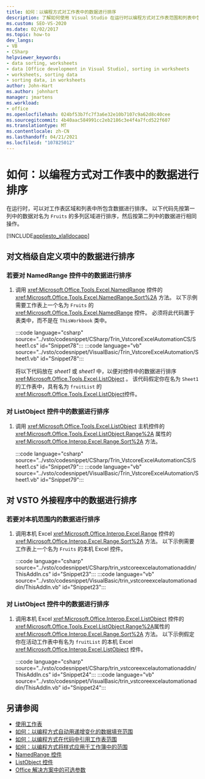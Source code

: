 ```yaml
---
title: 如何：以编程方式对工作表中的数据进行排序
description: 了解如何使用 Visual Studio 在运行时以编程方式对工作表范围和列表中包含的数据进行排序。
ms.custom: SEO-VS-2020
ms.date: 02/02/2017
ms.topic: how-to
dev_langs:
- VB
- CSharp
helpviewer_keywords:
- data sorting, worksheets
- data [Office development in Visual Studio], sorting in worksheets
- worksheets, sorting data
- sorting data, in worksheets
author: John-Hart
ms.author: johnhart
manager: jmartens
ms.workload:
- office
ms.openlocfilehash: 024bf53b7fc7f3a6e32e10b7107c9a62d8c40cee
ms.sourcegitcommit: 4b40aac584991cc2eb2186c3e4f4a7fcd522f607
ms.translationtype: MT
ms.contentlocale: zh-CN
ms.lasthandoff: 04/21/2021
ms.locfileid: "107825012"
---
```

# <a name="how-to-programmatically-sort-data-in-worksheets"></a>如何：以编程方式对工作表中的数据进行排序
  在运行时，可以对工作表区域和列表中所包含数据进行排序。 以下代码先按第一列中的数据对名为 `Fruits` 的多列区域进行排序，然后按第二列中的数据进行相同操作。

 [!INCLUDE[appliesto_xlalldocapp](../vsto/includes/appliesto-xlalldocapp-md.md)]

## <a name="sort-data-in-a-document-level-customization"></a>对文档级自定义项中的数据进行排序

### <a name="to-sort-data-in-a-namedrange-control"></a>若要对 NamedRange 控件中的数据进行排序

1. 调用 <xref:Microsoft.Office.Tools.Excel.NamedRange> 控件的 <xref:Microsoft.Office.Tools.Excel.NamedRange.Sort%2A> 方法。 以下示例需要工作表上一个名为 `Fruits` 的 <xref:Microsoft.Office.Tools.Excel.NamedRange> 控件。 必须将此代码置于表类中，而不是在 `ThisWorkbook` 类中。

    :::code language="csharp" source="../vsto/codesnippet/CSharp/Trin_VstcoreExcelAutomationCS/Sheet1.cs" id="Snippet78":::
    :::code language="vb" source="../vsto/codesnippet/VisualBasic/Trin_VstcoreExcelAutomation/Sheet1.vb" id="Snippet78":::

   将以下代码放在 *sheet1* 或 *sheet1* 中，以便对控件中的数据进行排序 <xref:Microsoft.Office.Tools.Excel.ListObject> 。 该代码假定你在名为 `Sheet1` 的工作表中，具有名为 `fruitList` 的 <xref:Microsoft.Office.Tools.Excel.ListObject>控件。

### <a name="to-sort-data-in-a-listobject-control"></a>对 ListObject 控件中的数据进行排序

1. 调用 <xref:Microsoft.Office.Tools.Excel.ListObject> 主机控件的 <xref:Microsoft.Office.Tools.Excel.ListObject.Range%2A> 属性的 <xref:Microsoft.Office.Interop.Excel.Range.Sort%2A> 方法。

     :::code language="csharp" source="../vsto/codesnippet/CSharp/Trin_VstcoreExcelAutomationCS/Sheet1.cs" id="Snippet79":::
     :::code language="vb" source="../vsto/codesnippet/VisualBasic/Trin_VstcoreExcelAutomation/Sheet1.vb" id="Snippet79":::

## <a name="sort-data-in-a-vsto-add-in"></a>对 VSTO 外接程序中的数据进行排序

### <a name="to-sort-data-in-a-native-range"></a>若要对本机范围内的数据进行排序

1. 调用本机 Excel <xref:Microsoft.Office.Interop.Excel.Range> 控件的 <xref:Microsoft.Office.Interop.Excel.Range.Sort%2A> 方法。 以下示例需要工作表上一个名为 `Fruits` 的本机 Excel 控件。

     :::code language="csharp" source="../vsto/codesnippet/CSharp/trin_vstcoreexcelautomationaddin/ThisAddIn.cs" id="Snippet23":::
     :::code language="vb" source="../vsto/codesnippet/VisualBasic/trin_vstcoreexcelautomationaddin/ThisAddIn.vb" id="Snippet23":::

### <a name="to-sort-data-in-a-listobject-control"></a>对 ListObject 控件中的数据进行排序

1. 调用本机 Excel <xref:Microsoft.Office.Interop.Excel.ListObject> 控件的 <xref:Microsoft.Office.Tools.Excel.ListObject.Range%2A>属性的 <xref:Microsoft.Office.Interop.Excel.Range.Sort%2A> 方法。 以下示例假定你在活动工作表中有名为 `fruitList` 的本机 Excel <xref:Microsoft.Office.Interop.Excel.ListObject> 控件。

     :::code language="csharp" source="../vsto/codesnippet/CSharp/trin_vstcoreexcelautomationaddin/ThisAddIn.cs" id="Snippet24":::
     :::code language="vb" source="../vsto/codesnippet/VisualBasic/trin_vstcoreexcelautomationaddin/ThisAddIn.vb" id="Snippet24":::

## <a name="see-also"></a>另请参阅
- [使用工作表](../vsto/working-with-worksheets.md)
- [如何：以编程方式自动用递增变化的数据填充范围](../vsto/how-to-programmatically-automatically-fill-ranges-with-incrementally-changing-data.md)
- [如何：以编程方式在代码中引用工作表范围](../vsto/how-to-programmatically-refer-to-worksheet-ranges-in-code.md)
- [如何：以编程方式将样式应用于工作簿中的范围](../vsto/how-to-programmatically-apply-styles-to-ranges-in-workbooks.md)
- [NamedRange 控件](../vsto/namedrange-control.md)
- [ListObject 控件](../vsto/listobject-control.md)
- [Office 解决方案中的可选参数](../vsto/optional-parameters-in-office-solutions.md)
